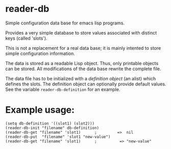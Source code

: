 # reader-db
Simple configuration data base for emacs lisp programs.

Provides a very simple database to store values associated with
distinct keys (called 'slots'). 

This is not a replacement for a real data base; it is mainly intented
to store simple configuration information.

The data is stored as a readable Lisp object. Thus, only printable
objects can be stored. All modifications of the data base rewrite
the complete file.

The data file has to be initialized with a *definition object* (an
alist) which defines the slots. The definition object can optionally provide
default values. See the variable ``reader-db-definition`` for an
example.

# Example usage:

```
(setq db-definition '((slot1) (slot2)))
(reader-db-init "filename" db-definition)
(reader-db-get "filename" 'slot1)      ;         =>  nil
(reader-db-put  "filename" 'slot1 "new-value")
(reader-db-get "filename" 'slot1)      ;          => "new-value"
```
